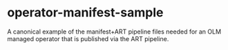 # operator-manifest-sample

A canonical example of the manifest+ART pipeline files needed for an OLM managed
operator that is published via the ART pipeline.
